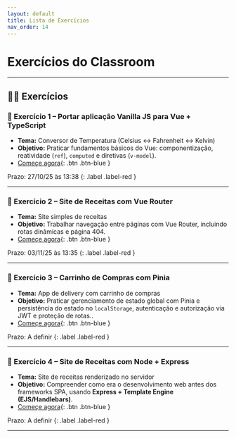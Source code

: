 ```yaml
---
layout: default
title: Lista de Exercícios
nav_order: 14
---
```


# Exercícios do Classroom


---

## 🧑‍💻 Exercícios

### 🔹 Exercício 1 – Portar aplicação Vanilla JS para Vue + TypeScript
- **Tema:** Conversor de Temperatura (Celsius ↔ Fahrenheit ↔ Kelvin)  
- **Objetivo:** Praticar fundamentos básicos do Vue: componentização, reatividade (`ref`), `computed` e diretivas (`v-model`).  
- [Começe agora](https://classroom.github.com/a/OSMtrfLJ){: .btn .btn-blue }

Prazo: 27/10/25 às 13:38
{:  .label .label-red }

---

### 🔹 Exercício 2 – Site de Receitas com Vue Router
- **Tema:** Site simples de receitas  
- **Objetivo:** Trabalhar navegação entre páginas com Vue Router, incluindo rotas dinâmicas e página 404.  
- [Começe agora](https://classroom.github.com/a/rdtgTx-5){: .btn .btn-blue }

Prazo: 03/11/25 às 13:35
{:  .label .label-red }

---

### 🔹 Exercício 3 – Carrinho de Compras com Pinia
- **Tema:** App de delivery com carrinho de compras  
- **Objetivo:** Praticar gerenciamento de estado global com Pinia e persistência do estado no `localStorage`, autenticação e autorização via JWT e proteção de rotas..  
- [Começe agora](#){: .btn .btn-blue }

Prazo: A definir
{:  .label .label-red }

---

### 🔹 Exercício 4 – Site de Receitas com Node + Express
- **Tema:** Site de receitas renderizado no servidor  
- **Objetivo:** Compreender como era o desenvolvimento web antes dos frameworks SPA, usando **Express + Template Engine (EJS/Handlebars)**.  
- [Começe agora](#){: .btn .btn-blue }

Prazo: A definir
{:  .label .label-red }

---

